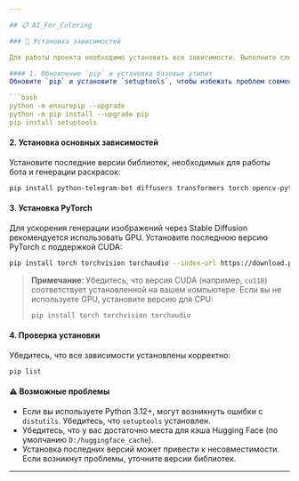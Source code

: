 ```yaml
---

## 📋 AI_For_Coloring

### 🚀 Установка зависимостей

Для работы проекта необходимо установить все зависимости. Выполните следующие шаги в вашем терминале или в PyCharm, чтобы установить последние версии библиотек.

#### 1. Обновление `pip` и установка базовых утилит
Обновите `pip` и установите `setuptools`, чтобы избежать проблем совместимости:

```bash
python -m ensurepip --upgrade
python -m pip install --upgrade pip
pip install setuptools
```

#### 2. Установка основных зависимостей
Установите последние версии библиотек, необходимых для работы бота и генерации раскрасок:

```bash
pip install python-telegram-bot diffusers transformers torch opencv-python numpy deep-translator
```

#### 3. Установка PyTorch
Для ускорения генерации изображений через Stable Diffusion рекомендуется использовать GPU. Установите последнюю версию PyTorch с поддержкой CUDA:

```bash
pip install torch torchvision torchaudio --index-url https://download.pytorch.org/whl/cu118
```

> **Примечание**: Убедитесь, что версия CUDA (например, `cu118`) соответствует установленной на вашем компьютере. Если вы не используете GPU, установите версию для CPU:
>
> ```bash
> pip install torch torchvision torchaudio
> ```

#### 4. Проверка установки
Убедитесь, что все зависимости установлены корректно:

```bash
pip list
```

#### ⚠️ Возможные проблемы
- Если вы используете Python 3.12+, могут возникнуть ошибки с `distutils`. Убедитесь, что `setuptools` установлен.
- Убедитесь, что у вас достаточно места для кэша Hugging Face (по умолчанию `D:/huggingface_cache`).
- Установка последних версий может привести к несовместимости. Если возникнут проблемы, уточните версии библиотек.

---
```

